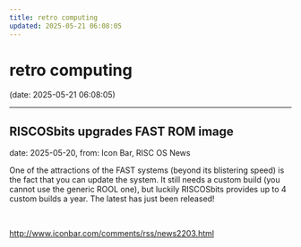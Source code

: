 ```yaml
---
title: retro computing
updated: 2025-05-21 06:08:05
---
```


# retro computing

(date: 2025-05-21 06:08:05)

---

## RISCOSbits upgrades FAST ROM image

date: 2025-05-20, from: Icon Bar, RISC OS News

One of the attractions of the FAST systems (beyond its blistering speed) is the fact that you can update the system. It still needs a custom build (you cannot use the generic ROOL one), but luckily RISCOSbits provides up to 4 custom builds a year. The latest has just been released! 

<br> 

<http://www.iconbar.com/comments/rss/news2203.html>

